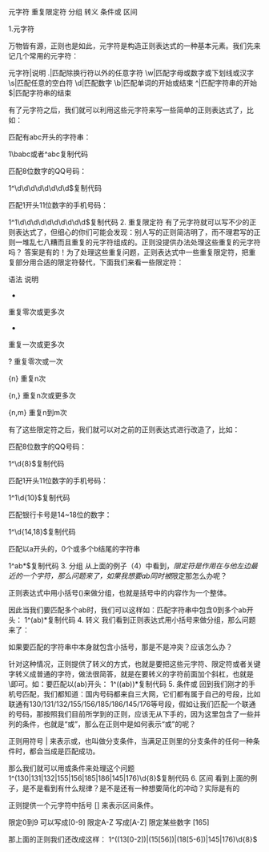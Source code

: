   元字符
  重复限定符
  分组
  转义
  条件或
  区间
  

1.元字符 

万物皆有源，正则也是如此，元字符是构造正则表达式的一种基本元素。我们先来记几个常用的元字符：


元字符|说明
.|匹配除换行符以外的任意字符
\w|匹配字母或数字或下划线或汉字
\s|匹配任意的空白符
\d|匹配数字
\b|匹配单词的开始或结束
^|匹配字符串的开始
$|匹配字符串的结束



有了元字符之后，我们就可以利用这些元字符来写一些简单的正则表达式了，比如：

匹配有abc开头的字符串：

1\babc或者^abc复制代码

匹配8位数字的QQ号码：

1^\d\d\d\d\d\d\d\d$复制代码

匹配1开头11位数字的手机号码：

1^1\d\d\d\d\d\d\d\d\d\d$复制代码
2. 重复限定符 
有了元字符就可以写不少的正则表达式了，但细心的你们可能会发现：别人写的正则简洁明了，而不理君写的正则一堆乱七八糟而且重复的元字符组成的。正则没提供办法处理这些重复的元字符吗？
答案是有的！为了处理这些重复问题，正则表达式中一些重复限定符，把重复部分用合适的限定符替代，下面我们来看一些限定符：



语法
说明




*
重复零次或更多次


+
重复一次或更多次


?
重复零次或一次


{n}
重复n次


{n,}
重复n次或更多次


{n,m}
重复n到m次



有了这些限定符之后，我们就可以对之前的正则表达式进行改造了，比如：

匹配8位数字的QQ号码：

1^\d{8}$复制代码

匹配1开头11位数字的手机号码：

1^1\d{10}$复制代码

匹配银行卡号是14~18位的数字：

1^\d{14,18}$复制代码

匹配以a开头的，0个或多个b结尾的字符串

1^ab*$复制代码
3. 分组 
从上面的例子（4）中看到，*限定符是作用在与他左边最近的一个字符，那么问题来了，如果我想要ab同时被*限定那怎么办呢？

  正则表达式中用小括号()来做分组，也就是括号中的内容作为一个整体。

因此当我们要匹配多个ab时，我们可以这样如：匹配字符串中包含0到多个ab开头：
1^(ab)*复制代码
4. 转义 
我们看到正则表达式用小括号来做分组，那么问题来了：

  如果要匹配的字符串中本身就包含小括号，那是不是冲突？应该怎么办？

针对这种情况，正则提供了转义的方式，也就是要把这些元字符、限定符或者关键字转义成普通的字符，做法很简答，就是在要转义的字符前面加个斜杠，也就是\即可。如：要匹配以(ab)开头：
1^(\(ab\))*复制代码
5. 条件或 
回到我们刚才的手机号匹配，我们都知道：国内号码都来自三大网，它们都有属于自己的号段，比如联通有130/131/132/155/156/185/186/145/176等号段，假如让我们匹配一个联通的号码，那按照我们目前所学到的正则，应该无从下手的，因为这里包含了一些并列的条件，也就是“或”，那么在正则中是如何表示“或”的呢？

  正则用符号 | 来表示或，也叫做分支条件，当满足正则里的分支条件的任何一种条件时，都会当成是匹配成功。

那么我们就可以用或条件来处理这个问题
1^(130|131|132|155|156|185|186|145|176)\d{8}$复制代码
6. 区间 
看到上面的例子，是不是看到有什么规律？是不是还有一种想要简化的冲动？实际是有的

  正则提供一个元字符中括号 [] 来表示区间条件。
  
  限定0到9 可以写成[0-9]
  限定A-Z 写成[A-Z]
  限定某些数字 [165]
  

那上面的正则我们还改成这样：
1^((13[0-2])|(15[56])|(18[5-6])|145|176)\d{8}$

